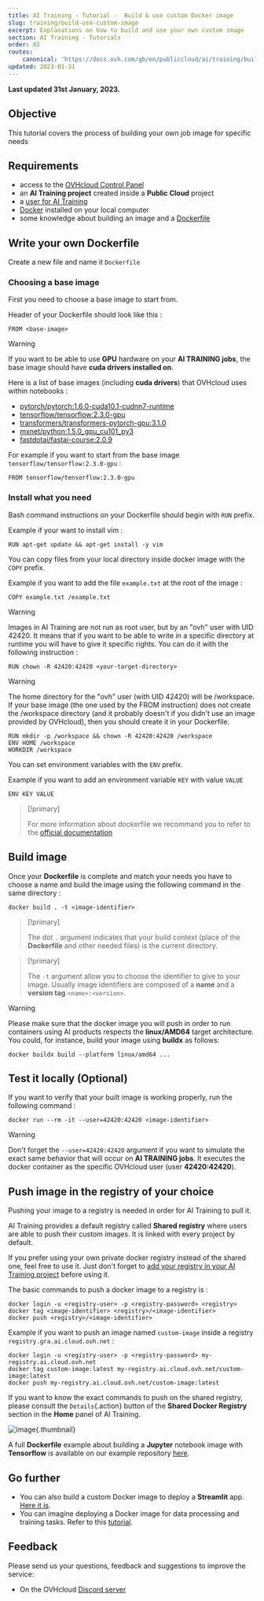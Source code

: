 ```yaml
---
title: AI Training - Tutorial -  Build & use custom Docker image
slug: training/build-use-custom-image
excerpt: Explanations on how to build and use your own custom image
section: AI Training - Tutorials
order: 02
routes:
    canonical: 'https://docs.ovh.com/gb/en/publiccloud/ai/training/build-use-custom-image/'
updated: 2023-01-31
---
```


**Last updated 31st January, 2023.**

## Objective

This tutorial covers the process of building your own job image for specific needs

## Requirements

-   access to the [OVHcloud Control Panel](https://ca.ovh.com/auth/?action=gotomanager&from=https://www.ovh.com/world/&ovhSubsidiary=ws)
-   an **AI Training project** created inside a **Public Cloud** project
-   a [user for AI Training](https://docs.ovh.com/us/es/publiccloud/ai/users)
-   [Docker](https://www.docker.com/get-started) installed on your local computer
-   some knowledge about building an image and a [Dockerfile](https://docs.docker.com/engine/reference/builder/)

## Write your own Dockerfile

Create a new file and name it `Dockerfile`

### Choosing a base image

First you need to choose a base image to start from.

Header of your Dockerfile should look like this :

``` {.console}
FROM <base-image>
```

> [!warning]
>
> If you want to be able to use **GPU** hardware on your **AI TRAINING jobs**, the base image should have **cuda drivers installed on**.

Here is a list of base images (including **cuda drivers**) that OVHcloud uses within notebooks :

-   [pytorch/pytorch:1.6.0-cuda10.1-cudnn7-runtime](https://hub.docker.com/r/pytorch/pytorch)
-   [tensorflow/tensorflow:2.3.0-gpu](https://hub.docker.com/r/tensorflow/tensorflow)
-   [transformers/transformers-pytorch-gpu:3.1.0](https://hub.docker.com/r/transformers/transformers)
-   [mxnet/python:1.5.0_gpu_cu101_py3](https://hub.docker.com/r/mxnet/python)
-   [fastdotai/fastai-course:2.0.9](https://hub.docker.com/r/fastdotai/fastai-course)

For example if you want to start from the base image `tensorflow/tensorflow:2.3.0-gpu` :

``` {.console}
FROM tensorflow/tensorflow:2.3.0-gpu
```

### Install what you need

Bash command instructions on your Dockerfile should begin with `RUN` prefix.

Example if your want to install vim :

``` {.console}
RUN apt-get update && apt-get install -y vim
```

You can copy files from your local directory inside docker image with the `COPY` prefix.

Example if you want to add the file `example.txt` at the root of the image :

``` {.console}
COPY example.txt /example.txt
```

> [!warning]
>
> Images in AI Training are not run as root user, but by an "ovh" user with UID 42420. It means that if you want to be able to write in a specific directory at runtime you will have to give it specific rights.
> You can do it with the following instruction :
>
>     RUN chown -R 42420:42420 <your-target-directory>

> [!warning]
>
> The home directory for the "ovh" user (with UID 42420) will be /workspace.
> If your base image (the one used by the FROM instruction) does not create the /workspace directory (and it probably doesn't if you didn't use an image provided by OVHcloud), then you should create it in your Dockerfile.
>
>     RUN mkdir -p /workspace && chown -R 42420:42420 /workspace
>     ENV HOME /workspace
>     WORKDIR /workspace

You can set environment variables with the `ENV` prefix.

Example if you want to add an environment variable `KEY` with value `VALUE`

``` {.console}
ENV KEY VALUE
```

> [!primary]
>
> For more information about dockerfile we recommand you to refer to the [official documentation](https://docs.docker.com/engine/reference/builder/)

## Build image

Once your **Dockerfile** is complete and match your needs you have to choose a name and build the image using the following command in the same directory :

``` {.console}
docker build . -t <image-identifier>
```

> [!primary]
>
> The dot `.` argument indicates that your build context (place of the **Dockerfile** and other needed files) is the current directory.

> [!primary]
>
> The `-t` argument allow you to choose the identifier to give to your image. Usually image identifiers are composed of a **name** and a **version tag** `<name>:<version>`.

> [!warning]
>
> Please make sure that the docker image you will push in order to run containers using AI products respects the **linux/AMD64** target architecture. You could, for instance, build your image using **buildx** as follows:
>
> `docker buildx build --platform linux/amd64 ...`
>

## Test it locally (Optional)

If you want to verify that your built image is working properly, run the following command :

``` {.console}
docker run --rm -it --user=42420:42420 <image-identifier>
```

> [!warning]
>
> Don't forget the `--user=42420:42420` argument if you want to simulate the exact same behavior that will occur on **AI TRAINING jobs**. It executes the docker container as the specific OVHcloud user (user **42420:42420**).

## Push image in the registry of your choice

Pushing your image to a registry is needed in order for AI Training to pull it.

AI Training provides a default registry called **Shared registry** where users are able to push their custom images. It is linked with every project by default.

If you prefer using your own private docker registry instead of the shared one, feel free to use it. Just don't forget to [add your registry in your AI Training project](https://docs.ovh.com/us/es/publiccloud/ai/training/add-private-registry) before using it.

The basic commands to push a docker image to a registry is :

    docker login -u <registry-user> -p <registry-password> <registry>
    docker tag <image-identifier> <registry>/<image-identifier>
    docker push <registry>/<image-identifier>

Example if you want to push an image named `custom-image` inside a registry `registry.gra.ai.cloud.ovh.net` :

    docker login -u <registry-user> -p <registry-password> my-registry.ai.cloud.ovh.net
    docker tag custom-image:latest my-registry.ai.cloud.ovh.net/custom-image:latest
    docker push my-registry.ai.cloud.ovh.net/custom-image:latest

If you want to know the exact commands to push on the shared registry, please consult the `Details`{.action} button of the **Shared Docker Registry** section in the **Home** panel of AI Training.

![image](images/shared_registry_details.png){.thumbnail}

A full **Dockerfile** example about building a **Jupyter** notebook image with **Tensorflow** is available on our example repository [here](https://github.com/ovh/ai-training-examples/tree/main/jobs/jupyterlab/tensorflow).

## Go further

- You can also build a custom Docker image to deploy a **Streamlit** app. [Here it is](https://docs.ovh.com/us/es/publiccloud/ai/deploy/build-use-streamlit-image/).
- You can imagine deploying a Docker image for data processing and training tasks. Refer to this [tutorial](https://docs.ovh.com/us/es/publiccloud/ai/training/tuto-models-comparaison-weights-and-biases/).

## Feedback

Please send us your questions, feedback and suggestions to improve the service:

- On the OVHcloud [Discord server](https://discord.com/invite/vXVurFfwe9)
